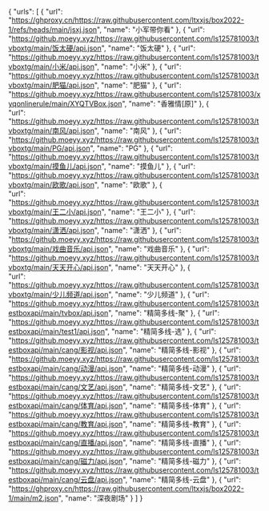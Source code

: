 {
	"urls": [
        {
            "url": "https://ghproxy.cn/https://raw.githubusercontent.com/ltxxjs/box2022-1/refs/heads/main/jsxj.json",
            "name": "小军带你看"
        },
	 { 
            "url": "https://github.moeyy.xyz/https://raw.githubusercontent.com/ls125781003/tvboxtg/main/饭太硬/api.json", 
            "name": "饭太硬" 
        },
        { 
            "url": "https://github.moeyy.xyz/https://raw.githubusercontent.com/ls125781003/tvboxtg/main/小米/api.json", 
            "name": "小米" 
        },
        { 
            "url": "https://github.moeyy.xyz/https://raw.githubusercontent.com/ls125781003/tvboxtg/main/肥猫/api.json", 
            "name": "肥猫" 
        },
        { 
            "url": "https://github.moeyy.xyz/https://raw.githubusercontent.com/ls125781003/xyqonlinerule/main/XYQTVBox.json", 
            "name": "香雅情[原]" 
        },
        {  
            "url": "https://github.moeyy.xyz/https://raw.githubusercontent.com/ls125781003/tvboxtg/main/南风/api.json", 
            "name": "南风" 
        },
        { 
            "url": "https://github.moeyy.xyz/https://raw.githubusercontent.com/ls125781003/tvboxtg/main/PG/api.json", 
            "name": "PG" 
        },
        { 
            "url": "https://github.moeyy.xyz/https://raw.githubusercontent.com/ls125781003/tvboxtg/main/摸鱼儿/api.json", 
            "name": "摸鱼儿" 
        },
        { 
            "url": "https://github.moeyy.xyz/https://raw.githubusercontent.com/ls125781003/tvboxtg/main/欧歌/api.json", 
            "name": "欧歌" 
        },
        {   
        	"url": "https://github.moeyy.xyz/https://raw.githubusercontent.com/ls125781003/tvboxtg/main/王二小/api.json", 
            "name": "王二小" 
        },
        { 
            "url": "https://github.moeyy.xyz/https://raw.githubusercontent.com/ls125781003/tvboxtg/main/潇洒/api.json", 
            "name": "潇洒" 
        },
        { 
            "url": "https://github.moeyy.xyz/https://raw.githubusercontent.com/ls125781003/tvboxtg/main/戏曲音乐/api.json", 
            "name": "戏曲音乐" 
        },
        { 
            "url": "https://github.moeyy.xyz/https://raw.githubusercontent.com/ls125781003/tvboxtg/main/天天开心/api.json", 
            "name": "天天开心" 
        },
        {   
        	"url": "https://github.moeyy.xyz/https://raw.githubusercontent.com/ls125781003/tvboxtg/main/少儿频道/api.json", 
            "name": "少儿频道" 
        },
        {
            "url": "https://github.moeyy.xyz/https://raw.githubusercontent.com/ls125781003/testboxapi/main/tvbox/api.json",
            "name": "精简多线-聚"
        },
        {
            "url": "https://github.moeyy.xyz/https://raw.githubusercontent.com/ls125781003/testboxapi/main/test1/api.json",
            "name": "精简多线-选"
        },
        {
            "url": "https://github.moeyy.xyz/https://raw.githubusercontent.com/ls125781003/testboxapi/main/cang/影视/api.json",
            "name": "精简多线-影视"
        },
        {
            "url": "https://github.moeyy.xyz/https://raw.githubusercontent.com/ls125781003/testboxapi/main/cang/动漫/api.json",
            "name": "精简多线-动漫"
        },
        {
            "url": "https://github.moeyy.xyz/https://raw.githubusercontent.com/ls125781003/testboxapi/main/cang/文艺/api.json",
            "name": "精简多线-文艺"
        },
        {
            "url": "https://github.moeyy.xyz/https://raw.githubusercontent.com/ls125781003/testboxapi/main/cang/体育/api.json",
            "name": "精简多线-体育"
        },
        {
            "url": "https://github.moeyy.xyz/https://raw.githubusercontent.com/ls125781003/testboxapi/main/cang/教育/api.json",
            "name": "精简多线-教育"
        },
        {
            "url": "https://github.moeyy.xyz/https://raw.githubusercontent.com/ls125781003/testboxapi/main/cang/直播/api.json",
            "name": "精简多线-直播"
        },
        {
            "url": "https://github.moeyy.xyz/https://raw.githubusercontent.com/ls125781003/testboxapi/main/cang/磁力/api.json",
            "name": "精简多线-磁力"
        },
        {
            "url": "https://github.moeyy.xyz/https://raw.githubusercontent.com/ls125781003/testboxapi/main/cang/云盘/api.json",
            "name": "精简多线-云盘"
        },
    {
            "url": "https://ghproxy.cn/https://raw.githubusercontent.com/ltxxjs/box2022-1/main/m2.json",
            "name": "深夜剧场"
        }
    ]
}